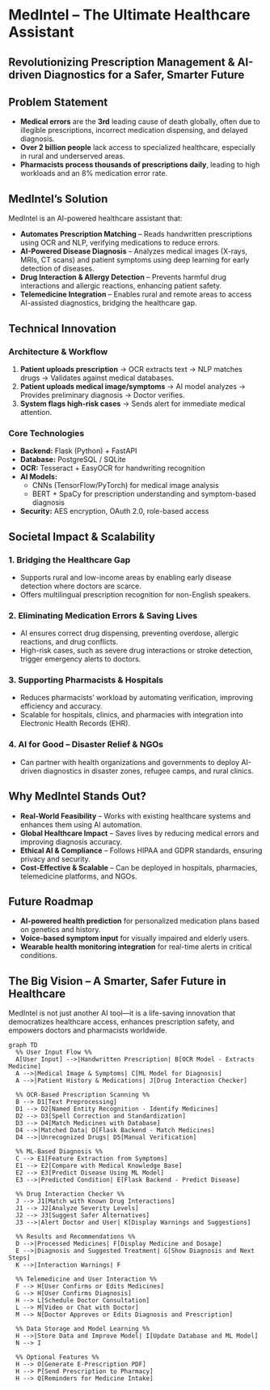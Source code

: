 # MedIntel – The Ultimate Healthcare Assistant  

## Revolutionizing Prescription Management & AI-driven Diagnostics for a Safer, Smarter Future  

## Problem Statement  

- **Medical errors** are the **3rd** leading cause of death globally, often due to illegible prescriptions, incorrect medication dispensing, and delayed diagnosis.  
- **Over 2 billion people** lack access to specialized healthcare, especially in rural and underserved areas.  
- **Pharmacists process thousands of prescriptions daily**, leading to high workloads and an 8% medication error rate.  

## MedIntel’s Solution  

MedIntel is an AI-powered healthcare assistant that:  

- **Automates Prescription Matching** – Reads handwritten prescriptions using OCR and NLP, verifying medications to reduce errors.  
- **AI-Powered Disease Diagnosis** – Analyzes medical images (X-rays, MRIs, CT scans) and patient symptoms using deep learning for early detection of diseases.  
- **Drug Interaction & Allergy Detection** – Prevents harmful drug interactions and allergic reactions, enhancing patient safety.  
- **Telemedicine Integration** – Enables rural and remote areas to access AI-assisted diagnostics, bridging the healthcare gap.  

## Technical Innovation  

### **Architecture & Workflow**  
1. **Patient uploads prescription** → OCR extracts text → NLP matches drugs → Validates against medical databases.  
2. **Patient uploads medical image/symptoms** → AI model analyzes → Provides preliminary diagnosis → Doctor verifies.  
3. **System flags high-risk cases** → Sends alert for immediate medical attention.  

### **Core Technologies**  
- **Backend:** Flask (Python) + FastAPI  
- **Database:** PostgreSQL / SQLite  
- **OCR:** Tesseract + EasyOCR for handwriting recognition  
- **AI Models:**  
  - CNNs (TensorFlow/PyTorch) for medical image analysis  
  - BERT + SpaCy for prescription understanding and symptom-based diagnosis  
- **Security:** AES encryption, OAuth 2.0, role-based access  

## Societal Impact & Scalability  

### **1. Bridging the Healthcare Gap**  
- Supports rural and low-income areas by enabling early disease detection where doctors are scarce.  
- Offers multilingual prescription recognition for non-English speakers.  

### **2. Eliminating Medication Errors & Saving Lives**  
- AI ensures correct drug dispensing, preventing overdose, allergic reactions, and drug conflicts.  
- High-risk cases, such as severe drug interactions or stroke detection, trigger emergency alerts to doctors.  

### **3. Supporting Pharmacists & Hospitals**  
- Reduces pharmacists’ workload by automating verification, improving efficiency and accuracy.  
- Scalable for hospitals, clinics, and pharmacies with integration into Electronic Health Records (EHR).  

### **4. AI for Good – Disaster Relief & NGOs**  
- Can partner with health organizations and governments to deploy AI-driven diagnostics in disaster zones, refugee camps, and rural clinics.  

## Why MedIntel Stands Out?  

- **Real-World Feasibility** – Works with existing healthcare systems and enhances them using AI automation.  
- **Global Healthcare Impact** – Saves lives by reducing medical errors and improving diagnosis accuracy.  
- **Ethical AI & Compliance** – Follows HIPAA and GDPR standards, ensuring privacy and security.  
- **Cost-Effective & Scalable** – Can be deployed in hospitals, pharmacies, telemedicine platforms, and NGOs.  

## Future Roadmap  

- **AI-powered health prediction** for personalized medication plans based on genetics and history.  
- **Voice-based symptom input** for visually impaired and elderly users.  
- **Wearable health monitoring integration** for real-time alerts in critical conditions.  

## The Big Vision – A Smarter, Safer Future in Healthcare  

MedIntel is not just another AI tool—it is a life-saving innovation that democratizes healthcare access, enhances prescription safety, and empowers doctors and pharmacists worldwide.  

```mermaid
graph TD  
  %% User Input Flow %%
  A[User Input] -->|Handwritten Prescription| B[OCR Model - Extracts Medicine]  
  A -->|Medical Image & Symptoms| C[ML Model for Diagnosis]  
  A -->|Patient History & Medications| J[Drug Interaction Checker]  

  %% OCR-Based Prescription Scanning %%
  B --> D1[Text Preprocessing]  
  D1 --> D2[Named Entity Recognition - Identify Medicines]  
  D2 --> D3[Spell Correction and Standardization]  
  D3 --> D4[Match Medicines with Database]  
  D4 -->|Matched Data| D[Flask Backend - Match Medicines]  
  D4 -->|Unrecognized Drugs| D5[Manual Verification]  

  %% ML-Based Diagnosis %%
  C --> E1[Feature Extraction from Symptoms]  
  E1 --> E2[Compare with Medical Knowledge Base]  
  E2 --> E3[Predict Disease Using ML Model]  
  E3 -->|Predicted Condition| E[Flask Backend - Predict Disease]  

  %% Drug Interaction Checker %%
  J --> J1[Match with Known Drug Interactions]  
  J1 --> J2[Analyze Severity Levels]  
  J2 --> J3[Suggest Safer Alternatives]  
  J3 -->|Alert Doctor and User| K[Display Warnings and Suggestions]  

  %% Results and Recommendations %%
  D -->|Processed Medicines| F[Display Medicine and Dosage]  
  E -->|Diagnosis and Suggested Treatment| G[Show Diagnosis and Next Steps]  
  K -->|Interaction Warnings| F  

  %% Telemedicine and User Interaction %%
  F --> H[User Confirms or Edits Medicines]  
  G --> H[User Confirms Diagnosis]  
  H --> L[Schedule Doctor Consultation]  
  L --> M[Video or Chat with Doctor]  
  M --> N[Doctor Approves or Edits Diagnosis and Prescription]  

  %% Data Storage and Model Learning %%
  H -->|Store Data and Improve Model| I[Update Database and ML Model]  
  N --> I  

  %% Optional Features %%
  H --> O[Generate E-Prescription PDF]  
  H --> P[Send Prescription to Pharmacy]  
  H --> Q[Reminders for Medicine Intake]  

